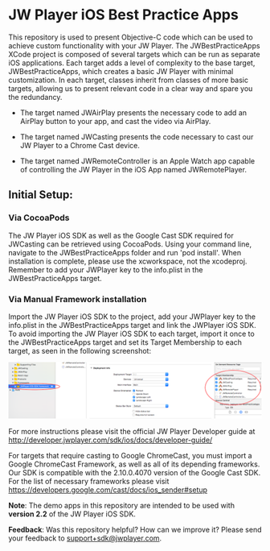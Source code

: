 # JW Player iOS Best Practice Apps

This repository is used to present Objective-C code which can be used to achieve custom functionality with your JW Player. 
The JWBestPracticeApps XCode project is composed of several targets which can be run as separate iOS applications. 
Each target adds a level of complexity to the base target, JWBestPracticeApps, which creates a basic JW Player with minimal customization. In each target, classes inherit from classes of more basic targets, allowing us to present relevant code in a clear way and spare you the redundancy.

- The target named JWAirPlay presents the necessary code to add an AirPlay button to your app, and cast the video via AirPlay.

- The target named JWCasting presents the code necessary to cast our JW Player to a Chrome Cast device.

- The target named JWRemoteController is an Apple Watch app capable of controlling the JW Player in the iOS App named JWRemotePlayer.

## Initial Setup:

### Via CocoaPods

The JW Player iOS SDK as well as the Google Cast SDK required for JWCasting can be retrieved using CocoaPods. Using your command line, navigate to the JWBestPracticeApps folder and run 'pod install'. When installation is complete, please use the xcworkspace, not the xcodeproj. Remember to add your JWPlayer key to the info.plist in the JWBestPracticeApps target.

### Via Manual Framework installation

Import the JW Player iOS SDK to the project, add your JWPlayer key to the info.plist in the JWBestPracticeApps target and link the JWPlayer iOS SDK. To avoid importing the JW Player iOS SDK to each target, import it once to the JWBestPracticeApps target and set its Target Membership to each target, as seen in the following screenshot:

![Target Membership Screenshot](./images/target_membership.png)

For more instructions please visit the official JW Player Developer guide at http://developer.jwplayer.com/sdk/ios/docs/developer-guide/

For targets that require casting to Google ChromeCast, you must import a Google ChromeCast Framework, as well as all of its depending frameworks. Our SDK is compatible with the 2.10.0.4070 version of the Google Cast SDK. For the list of necessary frameworks please visit https://developers.google.com/cast/docs/ios_sender#setup

**Note**: The demo apps in this repository are intended to be used with **version 2.2** of the JW Player iOS SDK.

**Feedback**: Was this repository helpful? How can we improve it? Please send your feedback to support+sdk@jwplayer.com.

